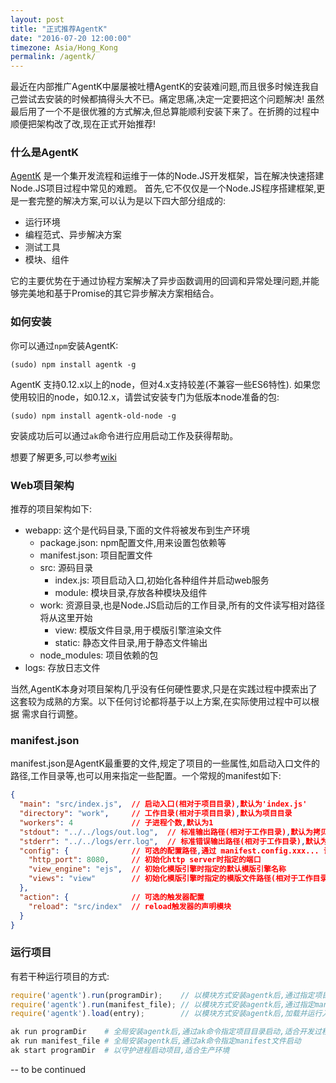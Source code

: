 ```yaml
---
layout: post
title: "正式推荐AgentK"
date: "2016-07-20 12:00:00"
timezone: Asia/Hong_Kong
permalink: /agentk/
---
```


最近在内部推广AgentK中屡屡被吐槽AgentK的安装难问题,而且很多时候连我自己尝试去安装的时候都搞得头大不已。痛定思痛,决定一定要把这个问题解决!
虽然最后用了一个不是很优雅的方式解决,但总算能顺利安装下来了。在折腾的过程中顺便把架构改了改,现在正式开始推荐!

### 什么是AgentK

[AgentK](https://github.com/kyriosli/agentk) 是一个集开发流程和运维于一体的Node.JS开发框架，旨在解决快速搭建Node.JS项目过程中常见的难题。
首先,它不仅仅是一个Node.JS程序搭建框架,更是一套完整的解决方案,可以认为是以下四大部分组成的:

  - 运行环境
  - 编程范式、异步解决方案
  - 测试工具
  - 模块、组件

它的主要优势在于通过协程方案解决了异步函数调用的回调和异常处理问题,并能够完美地和基于Promise的其它异步解决方案相结合。

### 如何安装

你可以通过`npm`安装AgentK:

    (sudo) npm install agentk -g

AgentK 支持0.12.x以上的node，但对4.x支持较差(不兼容一些ES6特性). 如果您使用较旧的node，如0.12.x，请尝试安装专门为低版本node准备的包:

    (sudo) npm install agentk-old-node -g

安装成功后可以通过`ak`命令进行应用启动工作及获得帮助。

想要了解更多,可以参考[wiki](https://github.com/kyriosli/agentk/wiki)

### Web项目架构

推荐的项目架构如下:

  - webapp: 这个是代码目录,下面的文件将被发布到生产环境
    - package.json: npm配置文件,用来设置包依赖等
    - manifest.json: 项目配置文件
    - src: 源码目录
      - index.js: 项目启动入口,初始化各种组件并启动web服务
      - module: 模块目录,存放各种模块及组件
    - work: 资源目录,也是Node.JS启动后的工作目录,所有的文件读写相对路径将从这里开始
      - view: 模版文件目录,用于模版引擎渲染文件
      - static: 静态文件目录,用于静态文件输出
    - node_modules: 项目依赖的包
  - logs: 存放日志文件

当然,AgentK本身对项目架构几乎没有任何硬性要求,只是在实践过程中摸索出了这套较为成熟的方案。以下任何讨论都将基于以上方案,在实际使用过程中可以根据
需求自行调整。

### manifest.json

manifest.json是AgentK最重要的文件,规定了项目的一些属性,如启动入口文件的路径,工作目录等,也可以用来指定一些配置。一个常规的manifest如下:

```json
{
  "main": "src/index.js",  // 启动入口(相对于项目目录),默认为'index.js'
  "directory": "work",     // 工作目录(相对于项目目录),默认为项目目录
  "workers": 4             // 子进程个数,默认为1
  "stdout": "../../logs/out.log",  // 标准输出路径(相对于工作目录),默认为拷贝守护进程的标准输出
  "stderr": "../../logs/err.log",  // 标准错误输出路径(相对于工作目录),默认为拷贝守护进程的标准错误输出
  "config": {              // 可选的配置路径,通过 manifest.config.xxx... 访问
    "http_port": 8080,     // 初始化http server时指定的端口
    "view_engine": "ejs",  // 初始化模版引擎时指定的默认模版引擎名称
    "views": "view"        // 初始化模版引擎时指定的模版文件路径(相对于工作目录)
  },
  "action": {              // 可选的触发器配置
    "reload": "src/index"  // reload触发器的声明模块
  }
}
```

### 运行项目

有若干种运行项目的方式:

```js
require('agentk').run(programDir);    // 以模块方式安装agentk后,通过指定项目目录执行项目
require('agentk').run(manifest_file); // 以模块方式安装agentk后,通过指定manifest文件执行项目
require('agentk').load(entry);        // 以模块方式安装agentk后,加载并运行入口js文件
```

```sh
ak run programDir    # 全局安装agentk后,通过ak命令指定项目目录启动,适合开发过程
ak run manifest_file # 全局安装agentk后,通过ak命令指定manifest文件启动
ak start programDir  # 以守护进程启动项目,适合生产环境
```

-- to be continued